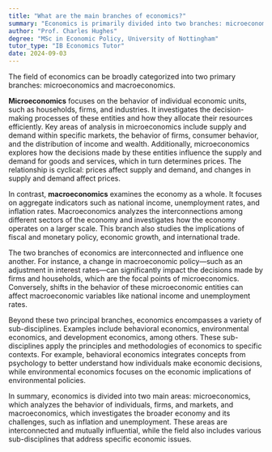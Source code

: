 ```yaml
---
title: "What are the main branches of economics?"
summary: "Economics is primarily divided into two branches: microeconomics, which studies individual and business decision-making, and macroeconomics, which focuses on the economy as a whole and large-scale economic factors."
author: "Prof. Charles Hughes"
degree: "MSc in Economic Policy, University of Nottingham"
tutor_type: "IB Economics Tutor"
date: 2024-09-03
---
```


The field of economics can be broadly categorized into two primary branches: microeconomics and macroeconomics.

**Microeconomics** focuses on the behavior of individual economic units, such as households, firms, and industries. It investigates the decision-making processes of these entities and how they allocate their resources efficiently. Key areas of analysis in microeconomics include supply and demand within specific markets, the behavior of firms, consumer behavior, and the distribution of income and wealth. Additionally, microeconomics explores how the decisions made by these entities influence the supply and demand for goods and services, which in turn determines prices. The relationship is cyclical: prices affect supply and demand, and changes in supply and demand affect prices.

In contrast, **macroeconomics** examines the economy as a whole. It focuses on aggregate indicators such as national income, unemployment rates, and inflation rates. Macroeconomics analyzes the interconnections among different sectors of the economy and investigates how the economy operates on a larger scale. This branch also studies the implications of fiscal and monetary policy, economic growth, and international trade.

The two branches of economics are interconnected and influence one another. For instance, a change in macroeconomic policy—such as an adjustment in interest rates—can significantly impact the decisions made by firms and households, which are the focal points of microeconomics. Conversely, shifts in the behavior of these microeconomic entities can affect macroeconomic variables like national income and unemployment rates.

Beyond these two principal branches, economics encompasses a variety of sub-disciplines. Examples include behavioral economics, environmental economics, and development economics, among others. These sub-disciplines apply the principles and methodologies of economics to specific contexts. For example, behavioral economics integrates concepts from psychology to better understand how individuals make economic decisions, while environmental economics focuses on the economic implications of environmental policies.

In summary, economics is divided into two main areas: microeconomics, which analyzes the behavior of individuals, firms, and markets, and macroeconomics, which investigates the broader economy and its challenges, such as inflation and unemployment. These areas are interconnected and mutually influential, while the field also includes various sub-disciplines that address specific economic issues.
    